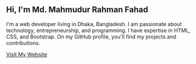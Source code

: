 <!DOCTYPE html>
<html lang="en">
<head>
  <meta charset="UTF-8">
  <link rel="stylesheet" href="https://maxcdn.bootstrapcdn.com/bootstrap/4.0.0/css/bootstrap.min.css">
</head>
<body>
  <section id="introduction" class="container">
    <h1>Hi, I'm Md. Mahmudur Rahman Fahad</h1>
    <p>I'm a web developer living in Dhaka, Bangladesh. I am passionate about technology, entrepreneurship, and programming. I have expertise in HTML, CSS, and Bootstrap. On my GitHub profile, you'll find my projects and contributions.</p>
    <a class="btn btn-primary" href="https://www.fahadmahmud.com">Visit My Website</a>
  </section>
</body>
</html>

